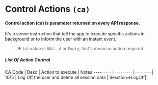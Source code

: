 # Control Actions `(ca)`

#### Control action (ca) is parameter returned on every API response.

It's a server instruction that tell the app to execute specific actions in background or to inform the user with an instant event.

> **IF** `(a)` value is `NULL` , `0` or `Empty`, that's mean no action required.

##### List Of Action Control

CA Code | Desc | Action to execute | Notes
---------|----------|---------|
1015 | Log Off the user and delete all session data | Sesstion=>LogOff||
